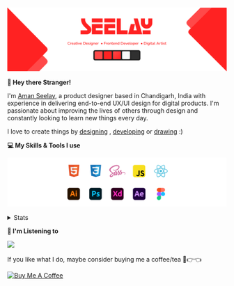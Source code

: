 [![banner](./images/seelay.svg)](https://www.seelay.in)

**👋 Hey there Stranger!**

I'm [Aman Seelay](https://www.seelay.in), a product designer based in Chandigarh, India with experience in delivering end-to-end UX/UI design for digital products. I'm passionate about improving the lives of others through design and constantly looking to learn new things every day.

I love to create things by [designing](https://www.seelay.in/#work) , [developing](https://www.seelay.in/#projects) or [drawing](https://art.seelay.in) :)

**💻 My Skills & Tools I use**

[![banner](./images/skills&tools.svg)](https://www.seelay.in/about)

<details>
  <summary>Stats</summary>

---

<!--START_SECTION:waka-->
![Profile Views](http://img.shields.io/badge/Profile%20Views-100-blue)

**🐱 My GitHub Data** 

> 🏆 265 Contributions in the Year 2022
 > 
> 📦 653.9 kB Used in GitHub's Storage 
 > 
> 💼 Opted to Hire
 > 
> 📜 2 Public Repositories 
 > 
> 🔑 34 Private Repositories  
 > 
**I'm a Night 🦉** 

```text
🌞 Morning    138 commits    ████░░░░░░░░░░░░░░░░░░░░░   16.22% 
🌆 Daytime    133 commits    ████░░░░░░░░░░░░░░░░░░░░░   15.63% 
🌃 Evening    273 commits    ████████░░░░░░░░░░░░░░░░░   32.08% 
🌙 Night      307 commits    █████████░░░░░░░░░░░░░░░░   36.08%

```
📅 **I'm Most Productive on Monday** 

```text
Monday       157 commits    ████░░░░░░░░░░░░░░░░░░░░░   18.45% 
Tuesday      86 commits     ██░░░░░░░░░░░░░░░░░░░░░░░   10.11% 
Wednesday    110 commits    ███░░░░░░░░░░░░░░░░░░░░░░   12.93% 
Thursday     149 commits    ████░░░░░░░░░░░░░░░░░░░░░   17.51% 
Friday       117 commits    ███░░░░░░░░░░░░░░░░░░░░░░   13.75% 
Saturday     108 commits    ███░░░░░░░░░░░░░░░░░░░░░░   12.69% 
Sunday       124 commits    ███░░░░░░░░░░░░░░░░░░░░░░   14.57%

```


📊 **This Week I Spent My Time On** 

```text
⌚︎ Time Zone: Asia/Kolkata

💬 Programming Languages: 
Other                    3 hrs 22 mins       ████████████████████████░   96.84% 
JavaScript               6 mins              ░░░░░░░░░░░░░░░░░░░░░░░░░   3.02% 
JSON                     0 secs              ░░░░░░░░░░░░░░░░░░░░░░░░░   0.14%

🔥 Editors: 
Browser                  3 hrs 22 mins       ████████████████████████░   96.84% 
VS Code                  6 mins              ░░░░░░░░░░░░░░░░░░░░░░░░░   3.16%

💻 Operating System: 
Windows                  3 hrs 28 mins       █████████████████████████   100.0%

```

**I Mostly Code in JavaScript** 

```text
JavaScript               27 repos            ███████████████████░░░░░░   77.14% 
TypeScript               8 repos             █████░░░░░░░░░░░░░░░░░░░░   22.86%

```



 Last Updated on 30/08/2022 07:06:20 UTC
<!--END_SECTION:waka-->

---

 </details>

**🎵 I'm Listening to**

<object data="https://now-play.vercel.app/api/generate?uid=7a17a86e-d6b7-43b5-8d9c-1d6dae42a779" >

  <img src="https://now-play.vercel.app/api/generate?uid=7a17a86e-d6b7-43b5-8d9c-1d6dae42a779" />

</object>

If you like what I do, maybe consider buying me a coffee/tea 🥺👉👈

<a href="https://www.buymeacoffee.com/seelay" target="_blank"><img src="https://cdn.buymeacoffee.com/buttons/v2/default-red.png" alt="Buy Me A Coffee" width="150" ></a>
